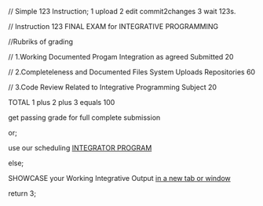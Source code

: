 //  Simple 123 Instruction;  1 upload 2 edit commit2changes 3 wait 123s.

//  Instruction 123 FINAL EXAM for INTEGRATIVE PROGRAMMING
<p> //Rubriks of grading </p>
<p> // 1.Working Documented Progam Integration as agreed Submitted                20 </p>
<p> // 2.Completeleness and Documented Files System Uploads Repositories          60 </p>
<p> // 3.Code Review Related to Integrative Programming Subject                   20 </p>
<p>  TOTAL 1 plus 2 plus 3 equals                                             100 </p>
<p> get passing grade for full complete submission </p>
<p> or; </p>
<p> use our scheduling <a href="https://calendly.com/armadeloibm/30min"> INTEGRATOR PROGRAM </a> </p>
<p> else; </p>
<p> SHOWCASE your Working Integrative Output <a href="https://calendly.com/armadeloibm/30min" target="_blank">in a new tab or window</a></p>
<p> return 3; </p>
